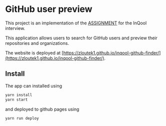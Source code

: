 # GitHub user preview

This project is an implementation of the [ASSIGNMENT](ASSIGNMENT.md) for the InQool interview.

This application allows users to search for GitHub users and preview their repositories and organizations.

The website is deployed at [https://zloutek1.github.io/inqool-github-finder/](https://zloutek1.github.io/inqool-github-finder/).

## Install

The app can installed using 

```bash
yarn install
yarn start
```

and deployed to github pages using

```bash
yarn run deploy
```